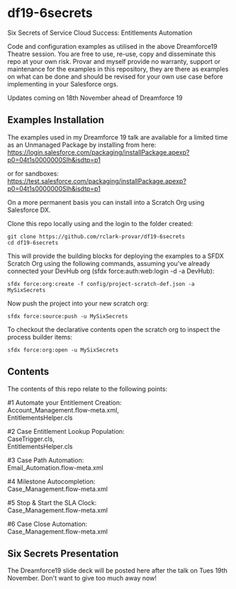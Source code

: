# df19-6secrets
Six Secrets of Service Cloud Success: Entitlements Automation

Code and configuration examples as utilised in the above Dreamforce19 Theatre session. You are free to use, re-use, copy and disseminate this repo at your own risk. Provar and myself provide no warranty, support or maintenance for the examples in this repository, they are there as examples on what can be done and should be revised for your own use case before implementing in your Salesforce orgs.

Updates coming on 18th November ahead of Dreamforce 19

Examples Installation
---------------------

The examples used in my Dreamforce 19 talk are available for a limited time as an Unmanaged Package by installing from here:
https://login.salesforce.com/packaging/installPackage.apexp?p0=04t1s0000000SIh&isdtp=p1

or for sandboxes:
https://test.salesforce.com/packaging/installPackage.apexp?p0=04t1s0000000SIh&isdtp=p1


On a more permanent basis you can install into a Scratch Org using Salesforce DX.

Clone this repo locally using and the login to the folder created:
```
git clone https://github.com/rclark-provar/df19-6secrets
cd df19-6secrets
```

This will provide the building blocks for deploying the examples to a SFDX Scratch Org using the following commands, assuming you've already connected your DevHub org (sfdx force:auth:web:login -d -a DevHub):
```
sfdx force:org:create -f config/project-scratch-def.json -a MySixSecrets
```

Now push the project into your new scratch org:
```
sfdx force:source:push -u MySixSecrets
```

To checkout the declarative contents open the scratch org to inspect the process builder items:
```
sfdx force:org:open -u MySixSecrets
```

Contents
--------
The contents of this repo relate to the following points:

#1 Automate your Entitlement Creation:  
    Account_Management.flow-meta.xml,  
    EntitlementsHelper.cls  
    
#2 Case Entitlement Lookup Population:  
    CaseTrigger.cls,  
    EntitlementsHelper.cls  
    
#3 Case Path Automation:  
    Email_Automation.flow-meta.xml  
    
#4 Milestone Autocompletion:  
    Case_Management.flow-meta.xml  

#5 Stop & Start the SLA Clock:  
    Case_Management.flow-meta.xml  

#6 Case Close Automation:  
    Case_Management.flow-meta.xml  

Six Secrets Presentation
------------------------
The Dreamforce19 slide deck will be posted here after the talk on Tues 19th November. Don't want to give too much away now!
